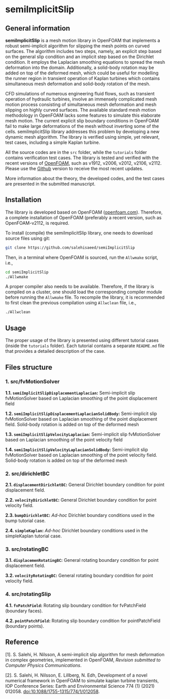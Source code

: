 # semiImplicitSlip

## General information
**semiImplicitSlip** is a mesh motion library in OpenFOAM that implements a robust semi-implicit algorithm for slipping the mesh points on curved surfaces. The algorithm includes two steps, namely, an explicit step based on the general slip condition and an implicit step based on the Dirichlet condition. It employs the Laplacian smoothing equations to spread the mesh deformation into the domain. Additionally, a solid-body rotation may be added on top of the deformed mesh, which could be useful for modelling the runner region in transient operation of Kaplan turbines which contains simultaneous mesh deformation and solid-body rotation of the mesh.

CFD simulations of numerous engineering fluid flows, such as transient operation of hydraulic turbines, involve an immensely complicated mesh motion process consisting of simultaneous mesh deformation and mesh slipping on highly curved surfaces. The available standard mesh motion methodology in OpenFOAM lacks some features to simulate this elaborate mesh motion. The current explicit slip boundary conditions in OpenFOAM fail to make large deformations of the mesh without inverting some of the cells. semiImplicitSlip library addresses this problem by developing a new dynamic mesh algorithm. The library is verified using simple, yet relevant, test cases, including a simple Kaplan turbine.

All the source codes are in the `src` folder, while the `tutorials` folder contains verification test cases. The library is tested and verified with the recent versions of [OpenFOAM](https://www.openfoam.com/), such as v1912, v2006, v2012, v2106, v2112. Please use the [Github](https://github.com/salehisaeed/semiImplicitSlip) version to receive the most recent updates.

More information about the theory, the developed codes, and the test cases are presented in the submitted manuscript.

## Installation

The library is developed based on OpenFOAM ([openfoam.com](https://www.openfoam.com/)). Therefore, a complete installation of OpenFOAM (preferably a recent version, such as OpenFOAM-v2112, is required. 

To install (compile) the semiImplicitSlip library, one needs to download source files using git:
```bash
git clone https://github.com/salehisaeed/semiImplicitSlip
```
Then, in a terminal where OpenFOAM is sourced, run the `Allwmake` script, i.e.,
```bash
cd semiImplicitSlip
./Allwmake
```
A proper compiler also needs to be available. Therefore, if the library is compiled on a cluster, one should load the corresponding compiler module before running the `Allwmake` file. To recompile the library, it is recommended to first clean the previous compilation using `Allwclean` file, i.e.,
```bash
./Allwclean
```


## Usage

The proper usage of the library is presented using different tutorial cases (inside the `tutorials` folder). Each tutorial contains a separate `README.md` file that provides a detailed description of the case.


## Files structure

### 1. src/fvMotionSolver
 
**1.1. `semiImplicitSlipDisplacementLaplacian`:** Semi-implicit slip fvMotionSolver based on Laplacian smoothing of the point displacement field

**1.2. `semiImplicitSlipDisplacementLaplacianSolidBody`:** Semi-implicit slip fvMotionSolver based on Laplacian smoothing of the point displacement field. Solid-body rotation is added on top of the deformed mesh
  
**1.3. `semiImplicitSlipVelocityLaplacian`:** Semi-implicit slip fvMotionSolver based on Laplacian smoothing of the point velocity field

**1.4. `semiImplicitSlipVelocityLaplacianSolidBody`:** Semi-implicit slip fvMotionSolver based on Laplacian smoothing of the point velocity field. Solid-body rotation is added on top of the deformed mesh


### 2. src/dirichletBC
 
**2.1. `displacementDirichletBC`:** General Dirichlet boundary condition for point displacement field.

**2.2. `velocityDirichletBC`:** General Dirichlet boundary condition for point velocity field.
  
**2.3. `bumpDirichletBC`:** _Ad-hoc_ Dirichlet boundary conditions used in the bump tutorial case.

**2.4. `simpleKaplan`:** _Ad-hoc_ Dirichlet boundary conditions used in the simpleKaplan tutorial case.



### 3. src/rotatingBC
 
**3.1. `displacemenRotatingBC`:** General rotating boundary condition for point displacement field.

**3.2. `velocityRotatingBC`:** General rotating boundary condition for point velocity field.



### 4. src/rotatingSlip
 
**4.1. `fvPatchField`:** Rotating slip boundary condition for fvPatchField (boundary faces).

**4.2. `pointPatchField`:** Rotating slip boundary condition for pointPatchField (boundary points).


## Reference
[1]. S. Salehi, H. Nilsson, A semi-implicit slip algorithm for mesh deformation in complex geometries, implemented in OpenFOAM, _Revision submitted to Computer Physics Communications_.

[2]. S. Salehi, H. Nilsson, E. Lillberg, N. Edh, Development of a novel numerical framework in OpenFOAM to simulate kaplan turbine transients, IOP Conference Series: Earth and Environmental Science 774 (1) (2021) 012058. [doi:10.1088/1755-1315/774/1/012058](https://www.doi.org/10.1088/1755-1315/774/1/012058).
